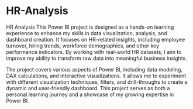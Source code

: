 # HR-Analysis
HR Analysis
This Power BI project is designed as a hands-on learning experience to enhance my skills in data visualization, analysis, and dashboard creation. It focuses on HR-related insights, including employee turnover, hiring trends, workforce demographics, and other key performance indicators. By working with real-world HR datasets, I aim to improve my ability to transform raw data into meaningful business insights.

The project covers various aspects of Power BI, including data modeling, DAX calculations, and interactive visualizations. It allows me to experiment with different visualization techniques, filters, and drill-throughs to create a dynamic and user-friendly dashboard. This project serves as both a personal learning journey and a showcase of my growing expertise in Power BI.
